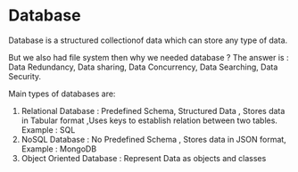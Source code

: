 # Database

Database is a structured collectionof data which can store any type of data.

But we also had file system then why we needed database ?
The answer is : Data Redundancy, Data sharing, Data Concurrency, Data Searching, Data Security.

Main types of databases are:

1) Relational Database : Predefined Schema, Structured Data , Stores data in Tabular format ,Uses keys to establish relation between two tables. Example : SQL
2) NoSQL Database : No Predefined Schema , Stores data in JSON format, Example : MongoDB
3) Object Oriented Database : Represent Data as objects and classes
